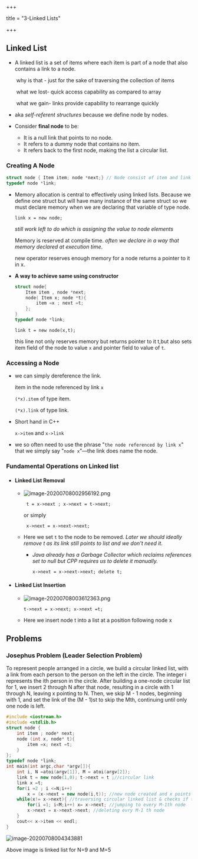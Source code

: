+++

title = "3-Linked Lists"

+++

## Linked List

- A linked list is a set of items where each item is part of a node that also contains a link to a node.

  ​		why is that - just for the sake of traversing the collection of items

  ​		what we lost- quick access capability as compared to array

  ​		what we gain- links provide capability to rearrange quickly

-  aka *self-referent structures* because we define node by nodes.

- Consider **final node** to be:

  - It is a null link that points to no node.
  - It refers to a dummy node that contains no
    item.
  - It refers back to the first node, making the list
    a circular list.

### Creating A Node

````c++
struct node { Item item; node *next;} // Node consist of item and link
typedef node *link;
````

- Memory allocation is central to effectively using linked lists. Because we define one struct but will have many instance of the same struct so we must declare memory when we are declaring that variable of type node.

  `link x = new node;`

  *still work left to do which is assigning the value to node elements<Read Access Before>*

  Memory is reserved at compile time. *often we declare in a way that memory declared at execution time*.

  new operator reserves enough memory for a node returns a pointer to it in x.

- **A way to achieve same using constructor**

  ````c++
  struct node{
      Item item , node *next;
      node( Item x; node *t){
          item =x ; next =t;
      };
  }
  typedef node *link;
  ````

  `link t = new node(x,t);`

  this line not only reserves memory but returns pointer to it t,but also sets item field of the node to value `x` and pointer field to value of `t`.

### Accessing a Node

- we can simply dereference the link.

  item in the node referenced by link `x`

  `(*x).item` of type item.

  `(*x).link` of type link.

- Short hand in C++

  `x->item` and `x->link`

- we so often need to use the phrase "`the node referenced by link x`" that we simply say "`node x`"—the link does name the node.

### Fundamental Operations on Linked list

- #### Linked List Removal

  - ![image-20200708002956192.png](/3-Linked_Lists.assets/image-20200708002956192.png)

    ` t = x->next ; x->next = t->next;`

    or simply

    ` x->next = x->next->next;` <you can never access deleted node again>

  - Here we set `t` to the node to be removed. *Later we should ideally remove t as its link still points to list and we don't need it*.

    - *Java already has a Garbage Collector which reclaims references set to null but CPP requires us to delete it manually.*

      `x->next = x->next->next; delete t;`

- #### Linked List Insertion

  - ![image-20200708003612363.png](/3-Linked_Lists.assets/image-20200708003612363.png)

    `t->next = x->next; x->next =t;`

  - Here we insert node t into a list at a position following node x

## Problems

### Josephus Problem (Leader Selection Problem)

To represent people arranged in a circle, we build a circular linked list, with a link from each person to the person on the left in the circle. The integer i represents the ith person in the circle. After building a one-node circular list for 1, we insert 2 through N after that node,
resulting in a circle with 1 through N, leaving x pointing to N. Then, we skip M - 1 nodes, beginning with 1, and set the link of the (M - 1)st to skip the Mth, continuing
until only one node is left.

````c++
#include <iostream.h>
#include <stdlib.h>
struct node {
	int item ; node* next;
    node (int x, node* t){
        item =x; next =t;
    }
};
typedef node *link;
int main(int argc,char *argv[]){
    int i, N =atoi(argv[1]), M = atoi(argv[2]);
    link t = new node(1,0); t->next = t ;//circular link
    link x =t;
    for(i =2 ; i <=N;i++)
        x = (x->next = new node(i,t)); //new node created and x points to it
    while(x!= x->next){ //traversing circular linked list & checks if there is 1 node remaining or not.
        for(i =1; i<M;i++) x= x->next; //jumping to every M-1th node
        x->next = x->next->next; //deleting evry M-1 th node
    }
    cout<< x->item << endl;
}
````

![image-20200708004343881](/3-Linked_Lists.assets/image-20200708004343881.png)

Above image is linked list for N=9 and M=5